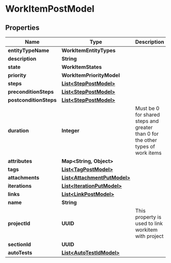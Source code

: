 

# WorkItemPostModel


## Properties

| Name | Type | Description | Notes |
|------------ | ------------- | ------------- | -------------|
|**entityTypeName** | **WorkItemEntityTypes** |  |  |
|**description** | **String** |  |  [optional] |
|**state** | **WorkItemStates** |  |  |
|**priority** | **WorkItemPriorityModel** |  |  |
|**steps** | [**List&lt;StepPostModel&gt;**](StepPostModel.md) |  |  |
|**preconditionSteps** | [**List&lt;StepPostModel&gt;**](StepPostModel.md) |  |  |
|**postconditionSteps** | [**List&lt;StepPostModel&gt;**](StepPostModel.md) |  |  |
|**duration** | **Integer** | Must be 0 for shared steps and greater than 0 for the other types of work items |  |
|**attributes** | **Map&lt;String, Object&gt;** |  |  |
|**tags** | [**List&lt;TagPostModel&gt;**](TagPostModel.md) |  |  |
|**attachments** | [**List&lt;AttachmentPutModel&gt;**](AttachmentPutModel.md) |  |  [optional] |
|**iterations** | [**List&lt;IterationPutModel&gt;**](IterationPutModel.md) |  |  [optional] |
|**links** | [**List&lt;LinkPostModel&gt;**](LinkPostModel.md) |  |  |
|**name** | **String** |  |  |
|**projectId** | **UUID** | This property is used to link workitem with project |  |
|**sectionId** | **UUID** |  |  |
|**autoTests** | [**List&lt;AutoTestIdModel&gt;**](AutoTestIdModel.md) |  |  [optional] |



